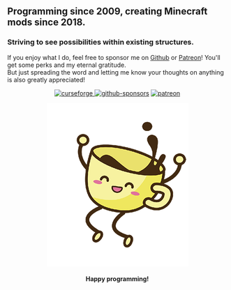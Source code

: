 ## Programming since 2009, creating Minecraft mods since 2018.
### Striving to see possibilities within existing structures.

If you enjoy what I do, feel free to sponsor me on [Github](https://github.com/sponsors/ricksouth) or [Patreon](https://patreon.com/ricksouth)! You'll get some perks and my eternal gratitude.\
But just spreading the word and letting me know your thoughts on anything is also greatly appreciated!

<p align="center">
  <a href="https://curseforge.com/members/serilum/projects"><img alt="curseforge" src="https://img.shields.io/badge/CurseForge-Serilum-F16436?style=flat-square&logo=curseforge&logoColor=FFFFFF"</a>
  <a href="https://github.com/sponsors/ricksouth"><img alt="github-sponsors" src="https://img.shields.io/badge/Github%20Sponsors-ricksouth-D03593?style=flat-square&logo=github&logoColor=FFFFFF"></a>
  <a href="https://patreon.com/ricksouth"><img alt="patreon" src="https://img.shields.io/badge/Patreon-ricksouth-FF5700?style=flat-square&logo=patreon&logoColor=FF5700"></a>
</p>
  
<div align="center">
  <a src="#"><img src="https://raw.githubusercontent.com/ricksouth/ricksouth/main/assets/coffee_happy.png"></a>
  <br><br>
  <b>Happy programming!</b>
</div>
